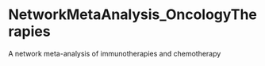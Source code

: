 # NetworkMetaAnalysis_OncologyTherapies
A network meta-analysis of immunotherapies and chemotherapy
